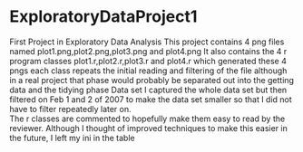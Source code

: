 # ExploratoryDataProject1
First Project in Exploratory Data Analysis
This project contains 4 png files named plot1.png,plot2.png,plot3.png and plot4.png
It also contains the 4 r program classes plot1.r,plot2.r,plot3.r and plot4.r which generated these 4 pngs
each class repeats the initial reading and filtering of the file although in a real project that phase would probably be separated out into the getting data and the tidying phase
Data set
I captured the whole data set but then filtered on Feb 1 and 2 of 2007 to make the data set smaller so that I did not have to filter repeatedly later on.  
The r classes are commented to hopefully make them easy to read by the reviewer.   Although I thought of improved techniques to make this easier in the future, I left my ini in the table
